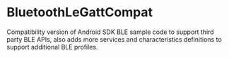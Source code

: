 BluetoothLeGattCompat
=====================

Compatibility version of Android SDK BLE sample code to support third party BLE APIs, also adds more services and characteristics definitions to support additional BLE profiles.
